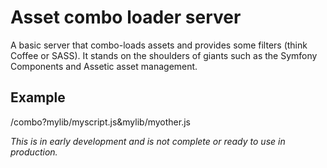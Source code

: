 # Asset combo loader server

A basic server that combo-loads assets and provides some filters (think Coffee or SASS). It stands on the shoulders
of giants such as the Symfony Components and Assetic asset management.

## Example

/combo?mylib/myscript.js&mylib/myother.js

*This is in early development and is not complete or ready to use in production.*